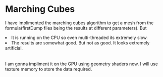 # Marching Cubes 
I have implimented the marching cubes algorithm to get a mesh from the formula(firstDump files being the results at different parameters). But
<li> It is running on the CPU so even multi-threaded its extremely slow.
<li> The results are somewhat good. But not as good. It looks extremely artificial.
<br><br><br>
I am gonna impliment it on the GPU using geometry shaders now. I will use texture memory to store the data required.

